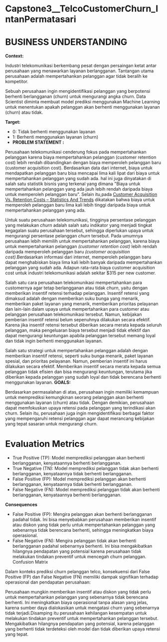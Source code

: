 # Capstone3__TelcoCustomerChurn_IntanPermatasari
# **BUSINESS UNDERSTANDING**
**Context:**

Industri telekomunikasi berkembang pesat dengan persaingan ketat antar perusahaan yang menawarkan layanan berlangganan. Tantangan utama perusahaan adalah mempertahankan pelanggan agar tidak beralih ke kompetitor. 

Sebuah perusahaan ingin mengidentifikasi pelanggan yang berpotensi berhenti berlangganan (churn) untuk mengurangi angka churn. Data Scientist diminta membuat model prediksi menggunakan Machine Learning untuk menentukan apakah pelanggan akan berhenti menggunakan layanan (churn) atau tidak.

**Target:**
- 0: Tidak berhenti menggunakan layanan
- 1: Berhenti menggunakan layanan (churn)
- **PROBLEM STATEMENT :**

Perusahaan telekomunikasi cenderung fokus pada mempertahankan pelanggan karena biaya mempertahankan pelanggan (customer retention cost) lebih rendah dibandingkan dengan biaya memperoleh pelanggan baru (customer acquisition cost). Berdasarkan data dari internet, biaya untuk mendapatkan pelanggan baru bisa mencapai lima kali lipat dari biaya untuk mempertahankan pelanggan yang sudah ada. hal ini juga dinyatakan di salah satu statistik bisnis yang terkenal yang dimana  "Biaya untuk mempertahankan pelanggan yang ada jauh lebih rendah daripada biaya untuk memperoleh pelanggan baru". Selain itu,pada [Customer Acquisition Vs. Retention Costs – Statistics And Trends](https://www.invespcro.com/blog/customer-acquisition-retention/) dikatakan bahwa biaya untuk memperoleh pelanggan baru lima kali lebih tinggi daripada biaya untuk mempertahankan pelanggan yang ada.

Untuk suatu perusahaan telekomunikasi, tingginya persentase pelanggan yang melakukan *churn* adalah salah satu indikator yang menjadi tingkat kegagalan suatu perusahaan tersebut, sehingga diperlukan upaya untuk mengurangi persentase pelanggan *churn* tersebut. Pada umumnya perusahaan lebih memilih untuk mempertahankan pelanggan, karena biaya untuk mempertahankan pelanggan *(customer retention cost)* lebih rendah daripada memperoleh pelanggan baru *(customer acquisition cost)*.Berdasarkan informasi dari internet, memperoleh pelanggan baru dapat menghabiskan biaya lima kali lebih banyak daripada mempertahankan pelanggan yang sudah ada. Adapun rata-rata biaya customer acquisition cost untuk industri telekomunikasi adalah sekitar $315 per new customer.

Salah satu cara perusahaan telekomunikasi mempertahankan para customernya agar tetap berlangganan atau tidak *churn*, yaitu dengan memberikan insentif retensi terhadap pelanggan. Insentif retensi yang dimaksud adalah dengan memberikan suku bunga yang menarik, memberikan paket layanan yang menarik, memberikan prioritas pelayanan dan lain-lain dalam upaya untuk mempertahankan para customer atau pelanggan perusahaan telekomunikasi tersebut. Namun, kebijakan pemberian insentif retensi belum sepenuhnya dilakukan secara efektif. Karena jika insentif retensi tersebut diberikan secara merata kepada seluruh pelanggan, maka pengeluaran biaya tersebut menjadi tidak efektif dan dapat mengurangi keuntungan apabila pelanggan tersebut memang loyal dan tidak ingin berhenti menggunakan layanan.

Salah satu strategi untuk mempertahankan pelanggan adalah dengan memberikan insentif retensi, seperti suku bunga menarik, paket layanan spesial, dan prioritas pelayanan. Namun, pemberian insentif ini harus dilakukan secara efektif. Memberikan insentif secara merata kepada semua pelanggan tidak efisien dan bisa mengurangi keuntungan, terutama jika diberikan kepada pelanggan yang sudah loyal dan tidak berencana berhenti menggunakan layanan.
**GOALS:**

Berdasarkan permasalahan di atas, perusahaan ingin memiliki kemampuan untuk memprediksi kemungkinan seorang pelanggan akan berhenti menggunakan layanan (churn) atau tidak. Dengan demikian, perusahaan dapat memfokuskan upaya retensi pada pelanggan yang terindikasi akan churn. Selain itu, perusahaan juga ingin mengidentifikasi berbagai faktor yang mempengaruhi retensi pelanggan agar dapat merancang kebijakan yang tepat sasaran untuk mengurangi churn.
# **Evaluation Metrics**
* True Positive (TP): Model memprediksi pelanggan akan berhenti berlangganan, kenyataannya berhenti berlangganan.
* True Negative (TN): Model memprediksi pelanggan tidak akan berhenti berlangganan, kenyataannya tidak berhenti berlangganan.
* False Positive (FP): Model memprediksi pelanggan akan berhenti berlangganan, kenyataannya tidak berhenti berlangganan.
* False Negative (FN): Model memprediksi pelanggan tidak akan berhenti berlangganan, kenyataannya berhenti berlangganan.

**Consequences**
* False Positive (FP): Mengira pelanggan akan berhenti berlangganan padahal tidak. Ini bisa menyebabkan perusahaan memberikan insentif atau diskon yang tidak perlu untuk mempertahankan pelanggan yang sebenarnya tidak berencana berhenti, sehingga meningkatkan biaya operasional.
* False Negative (FN): Mengira pelanggan tidak akan berhenti berlangganan padahal sebenarnya berhenti. Ini bisa mengakibatkan hilangnya pendapatan yang potensial karena perusahaan tidak melakukan tindakan preventif untuk mencegah churn pelanggan.
Confusion Matrix


Dalam konteks prediksi churn pelanggan telco, konsekuensi dari False Positive (FP) dan False Negative (FN) memiliki dampak signifikan terhadap operasional dan pendapatan perusahaan:

Perusahaan mungkin memberikan insentif atau diskon yang tidak perlu untuk mempertahankan pelanggan yang sebenarnya tidak berencana berhenti.
Ini meningkatkan biaya operasional tanpa alasan yang jelas, karena sumber daya dialokasikan untuk mengatasi churn yang sebenarnya tidak terjadi.Disamping itu perusahaan kehilangan kesempatan untuk melakukan tindakan preventif untuk mempertahankan pelanggan tersebut.
Mengakibatkan hilangnya pendapatan yang potensial, karena pelanggan yang berhenti tidak terdeteksi oleh model dan tidak diberikan upaya retensi yang tepat.
